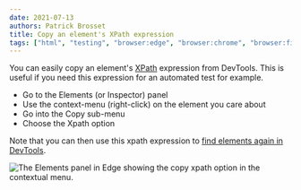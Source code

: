 ```yaml
---
date: 2021-07-13
authors: Patrick Brosset
title: Copy an element's XPath expression
tags: ["html", "testing", "browser:edge", "browser:chrome", "browser:firefox", "browser:safari"]
---
```

You can easily copy an element's [XPath](https://developer.mozilla.org/en-US/docs/Web/XPath) expression from DevTools. This is useful if you need this expression for an automated test for example.

* Go to the Elements (or Inspector) panel
* Use the context-menu (right-click) on the element you care about
* Go into the Copy sub-menu
* Choose the Xpath option

Note that you can then use this xpath expression to [find elements again in DevTools](./evaluate-xpath.md).

![The Elements panel in Edge showing the copy xpath option in the contextual menu.](../../assets/img/copy-element-xpath.png)
